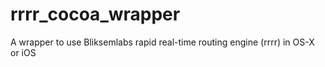 rrrr_cocoa_wrapper
==================

A wrapper to use Bliksemlabs rapid real-time routing engine (rrrr) in OS-X or iOS

